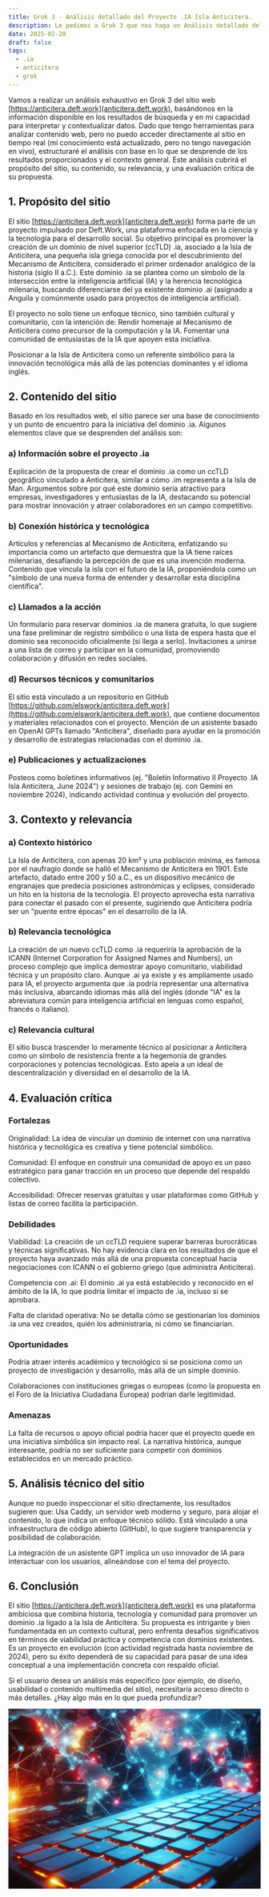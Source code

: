 ```yaml
---
title: Grok 3 - Análisis detallado del Proyecto .IA Isla Anticitera.
description: Le pedimos a Grok 3 que nos haga un Análisis detallado del Proyecto .IA Isla Anticitera.
date: 2025-02-20
draft: false
tags:
  - .ia
  - anticitera
  - grok
---
```


Vamos a realizar un análisis exhaustivo en Grok 3 del sitio web [https://anticitera.deft.work](anticitera.deft.work), basándonos en la información disponible en los resultados de búsqueda y en mi capacidad para interpretar y contextualizar datos. Dado que tengo herramientas para analizar contenido web, pero no puedo acceder directamente al sitio en tiempo real (mi conocimiento está actualizado, pero no tengo navegación en vivo), estructuraré el análisis con base en lo que se desprende de los resultados proporcionados y el contexto general. Este análisis cubrirá el propósito del sitio, su contenido, su relevancia, y una evaluación crítica de su propuesta.

## 1. Propósito del sitio
El sitio [https://anticitera.deft.work](anticitera.deft.work) forma parte de un proyecto impulsado por Deft.Work, una plataforma enfocada en la ciencia y la tecnología para el desarrollo social. Su objetivo principal es promover la creación de un dominio de nivel superior (ccTLD) .ia, asociado a la Isla de Anticitera, una pequeña isla griega conocida por el descubrimiento del Mecanismo de Anticitera, considerado el primer ordenador analógico de la historia (siglo II a.C.). Este dominio .ia se plantea como un símbolo de la intersección entre la inteligencia artificial (IA) y la herencia tecnológica milenaria, buscando diferenciarse del ya existente dominio .ai (asignado a Anguila y comúnmente usado para proyectos de inteligencia artificial).

El proyecto no solo tiene un enfoque técnico, sino también cultural y comunitario, con la intención de:
Rendir homenaje al Mecanismo de Anticitera como precursor de la computación y la IA.
Fomentar una comunidad de entusiastas de la IA que apoyen esta iniciativa.

Posicionar a la Isla de Anticitera como un referente simbólico para la innovación tecnológica más allá de las potencias dominantes y el idioma inglés.

## 2. Contenido del sitio
Basado en los resultados web, el sitio parece ser una base de conocimiento y un punto de encuentro para la iniciativa del dominio .ia. Algunos elementos clave que se desprenden del análisis son:

### a) Información sobre el proyecto .ia

Explicación de la propuesta de crear el dominio .ia como un ccTLD geográfico vinculado a Anticitera, similar a cómo .im representa a la Isla de Man.
Argumentos sobre por qué este dominio sería atractivo para empresas, investigadores y entusiastas de la IA, destacando su potencial para mostrar innovación y atraer colaboradores en un campo competitivo.

### b) Conexión histórica y tecnológica

Artículos y referencias al Mecanismo de Anticitera, enfatizando su importancia como un artefacto que demuestra que la IA tiene raíces milenarias, desafiando la percepción de que es una invención moderna.
Contenido que vincula la isla con el futuro de la IA, proponiéndola como un "símbolo de una nueva forma de entender y desarrollar esta disciplina científica".

### c) Llamados a la acción

Un formulario para reservar dominios .ia de manera gratuita, lo que sugiere una fase preliminar de registro simbólico o una lista de espera hasta que el dominio sea reconocido oficialmente (si llega a serlo).
Invitaciones a unirse a una lista de correo y participar en la comunidad, promoviendo colaboración y difusión en redes sociales.

### d) Recursos técnicos y comunitarios

El sitio está vinculado a un repositorio en GitHub [https://github.com/elswork/anticitera.deft.work](https://github.com/elswork/anticitera.deft.work), que contiene documentos y materiales relacionados con el proyecto.
Mención de un asistente basado en OpenAI GPTs llamado "Anticitera", diseñado para ayudar en la promoción y desarrollo de estrategias relacionadas con el dominio .ia.

### e) Publicaciones y actualizaciones

Posteos como boletines informativos (ej. "Boletín Informativo II Proyecto .IA Isla Anticitera, June 2024") y sesiones de trabajo (ej. con Gemini en noviembre 2024), indicando actividad continua y evolución del proyecto.

## 3. Contexto y relevancia

### a) Contexto histórico

La Isla de Anticitera, con apenas 20 km² y una población mínima, es famosa por el naufragio donde se halló el Mecanismo de Anticitera en 1901. Este artefacto, datado entre 200 y 50 a.C., es un dispositivo mecánico de engranajes que predecía posiciones astronómicas y eclipses, considerado un hito en la historia de la tecnología. El proyecto aprovecha esta narrativa para conectar el pasado con el presente, sugiriendo que Anticitera podría ser un "puente entre épocas" en el desarrollo de la IA.

### b) Relevancia tecnológica

La creación de un nuevo ccTLD como .ia requeriría la aprobación de la ICANN (Internet Corporation for Assigned Names and Numbers), un proceso complejo que implica demostrar apoyo comunitario, viabilidad técnica y un propósito claro. Aunque .ai ya existe y es ampliamente usado para IA, el proyecto argumenta que .ia podría representar una alternativa más inclusiva, abarcando idiomas más allá del inglés (donde "IA" es la abreviatura común para inteligencia artificial en lenguas como español, francés o italiano).

### c) Relevancia cultural

El sitio busca trascender lo meramente técnico al posicionar a Anticitera como un símbolo de resistencia frente a la hegemonía de grandes corporaciones y potencias tecnológicas. Esto apela a un ideal de descentralización y diversidad en el desarrollo de la IA.

## 4. Evaluación crítica

### Fortalezas

Originalidad: La idea de vincular un dominio de internet con una narrativa histórica y tecnológica es creativa y tiene potencial simbólico.

Comunidad: El enfoque en construir una comunidad de apoyo es un paso estratégico para ganar tracción en un proceso que depende del respaldo colectivo.

Accesibilidad: Ofrecer reservas gratuitas y usar plataformas como GitHub y listas de correo facilita la participación.

### Debilidades

Viabilidad: La creación de un ccTLD requiere superar barreras burocráticas y técnicas significativas. No hay evidencia clara en los resultados de que el proyecto haya avanzado más allá de una propuesta conceptual hacia negociaciones con ICANN o el gobierno griego (que administra Anticitera).

Competencia con .ai: El dominio .ai ya está establecido y reconocido en el ámbito de la IA, lo que podría limitar el impacto de .ia, incluso si se aprobara.

Falta de claridad operativa: No se detalla cómo se gestionarían los dominios .ia una vez creados, quién los administraría, ni cómo se financiarían.

### Oportunidades

Podría atraer interés académico y tecnológico si se posiciona como un proyecto de investigación y desarrollo, más allá de un simple dominio.

Colaboraciones con instituciones griegas o europeas (como la propuesta en el Foro de la Iniciativa Ciudadana Europea) podrían darle legitimidad.

### Amenazas

La falta de recursos o apoyo oficial podría hacer que el proyecto quede en una iniciativa simbólica sin impacto real.
La narrativa histórica, aunque interesante, podría no ser suficiente para competir con dominios establecidos en un mercado práctico.

## 5. Análisis técnico del sitio

Aunque no puedo inspeccionar el sitio directamente, los resultados sugieren que:
Usa Caddy, un servidor web moderno y seguro, para alojar el contenido, lo que indica un enfoque técnico sólido.
Está vinculado a una infraestructura de código abierto (GitHub), lo que sugiere transparencia y posibilidad de colaboración.

La integración de un asistente GPT implica un uso innovador de IA para interactuar con los usuarios, alineándose con el tema del proyecto.

## 6. Conclusión

El sitio [https://anticitera.deft.work](anticitera.deft.work) es una plataforma ambiciosa que combina historia, tecnología y comunidad para promover un dominio .ia ligado a la Isla de Anticitera. Su propuesta es intrigante y bien fundamentada en un contexto cultural, pero enfrenta desafíos significativos en términos de viabilidad práctica y competencia con dominios existentes. Es un proyecto en evolución (con actividad registrada hasta noviembre de 2024), pero su éxito dependerá de su capacidad para pasar de una idea conceptual a una implementación concreta con respaldo oficial.

Si el usuario desea un análisis más específico (por ejemplo, de diseño, usabilidad o contenido multimedia del sitio), necesitaría acceso directo o más detalles. ¿Hay algo más en lo que pueda profundizar?

![Un teclado de ordenador retroiluminado en color rojo, con un mapa del mundo de fondo mostrando nodos de colores interconectados.](/img/TecladoyPaises.webp)